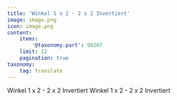 ```yaml
---
title: 'Winkel 1 x 2 - 2 x 2 Invertiert'
image: image.png
icon: image.png
content:
    items:
        '@taxonomy.part': 99207
    limit: 12
    pagination: true
taxonomy:
    tag: translate
---
```


Winkel 1 x 2 - 2 x 2 Invertiert
Winkel 1 x 2 - 2 x 2 Invertiert
